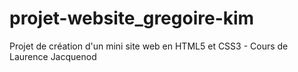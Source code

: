 # projet-website_gregoire-kim
Projet de création d'un mini site web en HTML5 et CSS3 - Cours de Laurence Jacquenod
